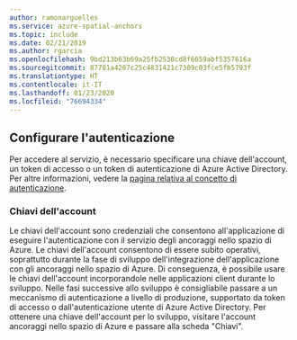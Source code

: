 ```yaml
---
author: ramonarguelles
ms.service: azure-spatial-anchors
ms.topic: include
ms.date: 02/21/2019
ms.author: rgarcia
ms.openlocfilehash: 9bd213b63b69a25fb2530cd8f6659abf5357616a
ms.sourcegitcommit: 87781a4207c25c4831421c7309c03fce5fb5793f
ms.translationtype: HT
ms.contentlocale: it-IT
ms.lasthandoff: 01/23/2020
ms.locfileid: "76694334"
---
```

## <a name="set-up-authentication"></a>Configurare l'autenticazione

Per accedere al servizio, è necessario specificare una chiave dell'account, un token di accesso o un token di autenticazione di Azure Active Directory. Per altre informazioni, vedere la [pagina relativa al concetto di autenticazione](/azure/spatial-anchors/concepts/authentication).

### <a name="account-keys"></a>Chiavi dell'account

Le chiavi dell'account sono credenziali che consentono all'applicazione di eseguire l'autenticazione con il servizio degli ancoraggi nello spazio di Azure. Le chiavi dell'account consentono di essere subito operativi, soprattutto durante la fase di sviluppo dell'integrazione dell'applicazione con gli ancoraggi nello spazio di Azure. Di conseguenza, è possibile usare le chiavi dell'account incorporandole nelle applicazioni client durante lo sviluppo. Nelle fasi successive allo sviluppo è consigliabile passare a un meccanismo di autenticazione a livello di produzione, supportato da token di accesso o dall'autenticazione utente di Azure Active Directory. Per ottenere una chiave dell'account per lo sviluppo, visitare l'account ancoraggi nello spazio di Azure e passare alla scheda "Chiavi".
